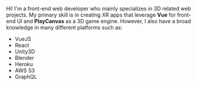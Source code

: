 Hi! I'm a front-end web developer who mainly specializes in 3D related web projects.
My primary skill is in creating XR apps that leverage **Vue** for front-end UI and **PlayCanvas** as a 3D game engine.  However, I also have a broad knowledge in many different platforms such as: 

-   VueJS
-   React
-   Unity3D
-   Blender
-   Heroku
-   AWS S3
-   GraphQL